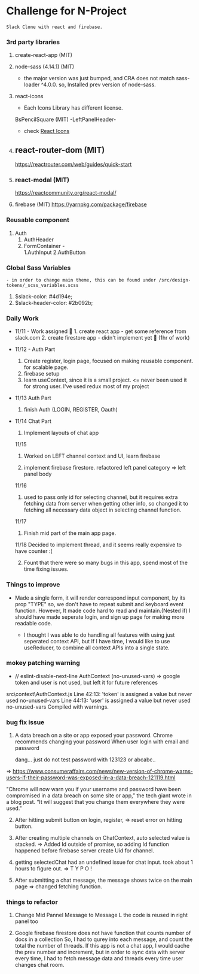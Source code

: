 # Challenge for N-Project

    Slack Clone with react and firebase.

### 3rd party libraries

1. create-react-app (MIT)
2. node-sass (4.14.1) (MIT)

   - the major version was just bumped, and CRA does not match sass-loader ^4.0.0. so, Installed prev version of node-sass.

3. react-icons

   - Each Icons Library has different license.

   BsPencilSquare (MIT) -LeftPanelHeader-

   - check [React Icons](https://github.com/react-icons/react-icons)

4. ## react-router-dom (MIT)

   https://reactrouter.com/web/guides/quick-start

5. ### react-modal (MIT)

   https://reactcommunity.org/react-modal/

6. firebase (MIT)
   https://yarnpkg.com/package/firebase

### Reusable component

1. Auth
   1. AuthHeader
   2. FormContainer -  
      1.AuthInput
      2.AuthButton

### Global Sass Variables

    - in order to change main theme, this can be found under /src/design-tokens/_scss_variables.scss

1.  \$slack-color: #4d194e;
2.  \$slack-header-color: #2b092b;

### Daily Work

- 11/11 - Work assigned 🚀 1. create react app - get some reference from slack.com 2. create firestore app - didn't implement yet 🥱
  (1hr of work)

- 11/12 - Auth Part

  1. Create register, login page, focused on making reusable component. for scalable page.
  2. firebase setup
  3. learn useContext, since it is a small project. <= never been used it for strong user. I've used redux most of my project

- 11/13 Auth Part

  1. finish Auth (LOGIN, REGISTER, Oauth)

- 11/14 Chat Part

  1. Implement layouts of chat app

  11/15

  1. Worked on LEFT channel context and UI,
     learn firebase

  2. implement firebase firestore.
     refactored left panel category => left panel body

  11/16

  1.  used to pass only id for selecting channel, but it requires extra fetching data from server when getting other info, so changed it to fetching all necessary data object in selecting channel function.

  11/17

  1.  Finish mid part of the main app page.

  11/18 Decided to implement thread, and it seems really expensive to have counter :(

  2.  Fount that there were so many bugs in this app, spend most of the time fixing issues.

### Things to improve

- Made a single form, it will render correspond input component, by its prop "TYPE"
  so, we don't have to repeat submit and keyboard event function. However, It made code hard to read and maintain.(Nested if) I should have made seperate login, and sign up page for making more readable code.

  - I thought I was able to do handling all features with using just seperated context API, but If I have time, I would like to use useReducer, to combine all context APIs into a single state.

### mokey patching warning

- // eslint-disable-next-line
  AuthContext (no-unused-vars) => google token and user is not used, but left it for future references

src\context\AuthContext.js
Line 42:13: 'token' is assigned a value but never used no-unused-vars
Line 44:13: 'user' is assigned a value but never used no-unused-vars
Compiled with warnings.

### bug fix issue

1. A data breach on a site or app exposed your password. Chrome recommends changing your password
   When user login with email and password

   dang... just do not test password with 123123 or abcabc..

=> https://www.consumeraffairs.com/news/new-version-of-chrome-warns-users-if-their-password-was-exposed-in-a-data-breach-121119.html

"Chrome will now warn you if your username and password have been compromised in a data breach on some site or app,” the tech giant wrote in a blog post. “It will suggest that you change them everywhere they were used."

2. After hitting submit button on login, register, <the email address is badly formatted>
   => reset error on hitting button.

3. After creating multiple channels on ChatContext, auto selected value is stacked.
   => Added Id outside of promise, so adding Id function happened before firebase server create Uid for channel.

4. getting selectedChat had an undefined issue for chat input.
   took about 1 hours to figure out.
   => T Y P O !

5. After submitting a chat message, the message shows twice on the main page
   => changed fetching function.

### things to refactor

1.  Change Mid Pannel Message to Message
    L the code is reused in right panel too

2.  Google firebase firestore does not have function that counts number of docs in a collection
    So, I had to qurey into each message, and count the total the number of threads.
    If this app is not a chat app, I would cache the prev number and increment, but in order to sync data with server every time, I had to fetch message data and threads every time user changes chat room.
